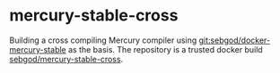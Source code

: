 mercury-stable-cross
====================

Building a cross compiling Mercury compiler using [git:sebgod/docker-mercury-stable](https://github.com/sebgod/docker-mercury-stable/)
as the basis.
The repository is a trusted docker build [sebgod/mercury-stable-cross](https://registry.hub.docker.com/u/sebgod/mercury-stable-cross/).

